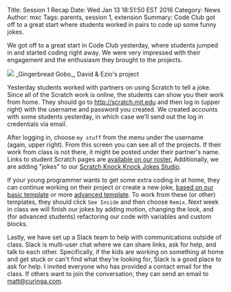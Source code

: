 Title: Session 1 Recap
Date: Wed Jan 13 18:51:50 EST 2016
Category: News
Author: mxc
Tags: parents, session 1, extension
Summary: Code Club got off to a great start where students worked in pairs to code up some funny jokes.

<p class="lead">We got off to a great start in Code Club yesterday, where students jumped in and started coding right away.
We were very impressed with their engagement and the enthusiasm they brought to the projects.</p>

<div class="pull-right thumbnail">
<img src="/img/gobo-ginger.png" class="img-responsive">
<caption>_Gingerbread Gobo_, David & Ezio's project</caption>
</div>

Yesterday students worked with partners on using Scratch to tell a joke. Since all of the Scratch work is online, the students can show you their work from home. They should go to <http://scratch.mit.edu> and then log in (upper right) with the username and password you created. We created accounts with some students yesterday, in which case we'll send out the log in credentials via email.

After logging in, choose `my stuff` from the menu under the username (again, upper right). From this screen you can see all of the projects. If their work from class is not there, it might be posted under their partner's name. Links to student Scratch pages are [available on our roster.](/pages/roster.html) Additionally, we are adding "jokes" to our [Scratch Knock Knock Jokes Studio](https://scratch.mit.edu/studios/1801850/activity/).

If your young programmer wants to get some extra coding in at home, they can continue working on their project or create a new joke, [based on our basic template](https://scratch.mit.edu/projects/93957674/) or more [advanced template](https://scratch.mit.edu/projects/86242668/). To work from these (or other) templates, they should click `See Inside` and then choose `Remix`. Next week in class we will finish our jokes by adding motion, changing the look, and (for advanced students) refactoring our code with variables and custom blocks.

Lastly, we have set up a Slack team to help with communications outside of class. Slack is multi-user chat where we can share links, ask for help, and talk to each other. Specifically, if the kids are working on something at home and get stuck or can't find what they're looking for, Slack is a good place to ask for help. I invited everyone who has provided a contact email for the class. If others want to join the conversation, they can send an email to <matt@curinga.com>.
